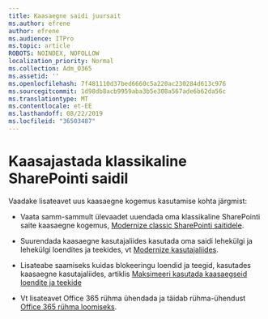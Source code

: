 ```yaml
---
title: Kaasaegne saidi juursait
ms.author: efrene
author: efrene
ms.audience: ITPro
ms.topic: article
ROBOTS: NOINDEX, NOFOLLOW
localization_priority: Normal
ms.collection: Adm_O365
ms.assetid: ''
ms.openlocfilehash: 7f481110d37bed6660c5a220ac230284d613c976
ms.sourcegitcommit: 1d98db8acb9959aba3b5e308a567ade6b62da56c
ms.translationtype: MT
ms.contentlocale: et-EE
ms.lasthandoff: 08/22/2019
ms.locfileid: "36503487"
---
```

# <a name="modernize-your-classic-sharepoint-site"></a>Kaasajastada klassikaline SharePointi saidil

Vaadake lisateavet uus kaasaegne kogemus kasutamise kohta järgmist:

- Vaata samm-sammult ülevaadet uuendada oma klassikaline SharePointi saite kaasaegne kogemus, [Modernize classic SharePointi saitidele](https://docs.microsoft.com/sharepoint/dev/transform/modernize-classic-sites).

- Suurendada kaasaegne kasutajaliides kasutada oma saidi lehekülgi ja lehekülgi loendites ja teekides, vt [Modernize kasutajaliides](https://docs.microsoft.com/sharepoint/dev/transform/modernize-userinterface). 

- Lisateabe saamiseks kuidas blokeeringu loendid ja teegid, kasutades kaasaegne kasutajaliides, artiklis [Maksimeeri kasutada kaasaegseid loendite ja teekide](https://docs.microsoft.com/sharepoint/dev/transform/modernize-userinterface-lists-and-libraries)

- Vt lisateavet Office 365 rühma ühendada ja täidab rühma-ühendust [Office 365 rühma loomiseks](https://docs.microsoft.com/sharepoint/dev/transform/modernize-connect-to-office365-group).
